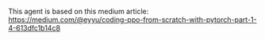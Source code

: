 This agent is based on this medium article: 
https://medium.com/@eyyu/coding-ppo-from-scratch-with-pytorch-part-1-4-613dfc1b14c8
